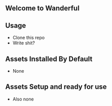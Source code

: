 ## Welcome to Wanderful



## Usage

- Clone this repo
- Write shit?

## Assets Installed By Default

- None

## Assets Setup and ready for use

- Also none
